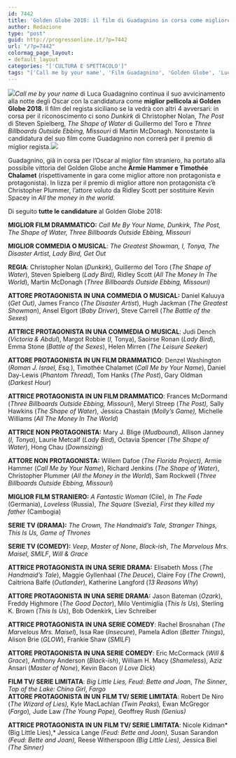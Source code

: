 ```yaml
---
id: 7442
title: 'Golden Globe 2018: il film di Guadagnino in corsa come migliore pellicola'
author: Redazione
type: "post"
guid: http://progressonline.it/?p=7442
url: "/?p=7442"
colormag_page_layout:
- default_layout
categories: "['CULTURA E SPETTACOLO']"
tags: "['Call me by your name', 'Film Guadagnino', 'Golden Globe', 'Luca Guadagnino', 'nomination Golden Globe']"
---
```


*![](https://progressonline.it/wp-content/uploads/2017/12/golden-globe-nomination-2017-300x174.jpg)Call me by your name* di Luca Guadagnino continua il suo avvicinamento alla notte degli Oscar con la candidatura come **miglior pellicola ai Golden Globe 2018**. Il film del regista siciliano se la vedrà con altri 4 avversari: in corsa per il riconoscimento ci sono *Dunkirk* di Christopher Nolan, *The Post* di Steven Spielberg, *The Shape of Water* di Guillermo del Toro e *Three Billboards Outside Ebbing, Missouri* di Martin McDonagh. Nonostante la candidatura del suo film come Guadagnino non correrà per il premio di miglior regista.![](https://progressonline.it/wp-content/uploads/2017/12/Call_Me_By_Your_Name_Berlinale_8560-300x170.jpg)

Guadagnino, già in corsa per l’Oscar al miglior film straniero, ha portato alla possibile vittoria del Golden Globe anche **Armie Hammer e Timothée Chalamet** (rispettivamente in gara come miglior attore non protagonista e protagonista). In lizza per il premio di miglior attore non protagonista c’è Christopher Plummer, l’attore voluto da Ridley Scott per sostituire Kevin Spacey in *All the money in the world.*

Di seguito **tutte le candidature** al Golden Globe 2018:

**MIGLIOR FILM DRAMMATICO:** *Call Me By Your Name, Dunkirk, The Post, The Shape of Water, Three Billboards Outside Ebbing, Missouri*

**MIGLIOR COMMEDIA O MUSICAL**: *The Greatest Showman, I, Tonya, The Disaster Artist, Lady Bird, Get Out*

**REGIA**: Christopher Nolan (*Dunkirk*), Guillermo del Toro (*The Shape of Water*), Steven Spielberg (*Lady Bird),* Ridley Scott (*All The Money In The World*), <span class="st">Martin McDonagh</span> (*Three Billboards Outside Ebbing, Missouri)*

**ATTORE PROTAGONISTA IN UNA COMMEDIA O MUSICAL:** Daniel Kaluuya (*Get Out)*, James Franco (*The Disaster Artist*), Hugh Jackman (*The Greatest Showman*), Ansel Elgort (*Baby Driver*), Steve Carrell (*The Battle of the Sexes*)

**ATTRICE PROTAGONISTA IN UNA COMMEDIA O MUSICAL**: Judi Dench (*Victoria &amp; Abdul*), Margot Robbie (*I,* Tonya), Saoirse Ronan (*Lady Bird*), Emma Stone (*Battle of the Sexes*), Helen Mirren (*The Leisure Seeker*)

**ATTORE PROTAGONISTA IN UN FILM DRAMMATICO**: Denzel Washington (*Roman J. Israel, Esq.*), Timothée Chalamet (*Call Me by Your Name*), Daniel Day-Lewis (*Phantom Thread*), Tom Hanks (*The Post*), Gary Oldman (*Darkest Hour*)

**ATTRICE PROTAGONISTA IN UN FILM DRAMMATICO**: Frances McDormand (*Three Billboards Outside Ebbing, Missouri*), Meryl Streep (*The Post),* Sally Hawkins (*The Shape of Water*)*,* Jessica Chastain (*Molly’s Game),* Michelle Williams (*All The Money In The World*)

**ATTRICE NON PROTAGONISTA:** Mary J. Blige (*Mudbound*), Allison Janney (*I, Tonya*), Laurie Metcalf (*Lady Bird*), Octavia Spencer (*The Shape of Water*), Hong Chau (*Downsizing*)

**ATTORE NON PROTAGONISTA:** Willem Dafoe (*The Florida Project),* Armie Hammer (*Call Me by Your Name*), Richard Jenkins (*The Shape of Water*), Christopher Plummer (*All the Money in the World*), Sam Rockwell (*Three Billboards Outside Ebbing, Missouri*)

**MIGLIOR FILM STRANIERO:** *A Fantastic Woman* (Cile), *In The Fade* (Germania), *Loveless* (Russia), *The Square* (Svezia)*, First they killed my father* (Cambogia)

**SERIE TV (DRAMA):** *The Crown, The Handmaid’s Tale, Stranger Things, This Is Us, Game of Thrones*

**SERIE TV (COMEDY):** *Veep*, *Master of None*, *Black-ish*, *The Marvelous Mrs. Maisel*, *SMILF*, *Will &amp; Grace*

**ATTRICE PROTAGONISTA IN UNA SERIE DRAMA:** Elisabeth Moss (*The Handmaid’s Tale*), Maggie Gyllenhaal (*The Deuce*), Claire Foy (*The Crown*), Caitriona Balfe (*Outlander*), Katherine Langford (*13 Reasons Why*)

**ATTORE PROTAGONISTA IN UNA SERIE DRAMA:** Jason Bateman (*Ozark*), Freddy Highmore (*The Good Doctor*), Milo Ventimiglia (*This Is Us*), Sterling K. Brown (*This Is Us*), Bob Odenkirk, Liev Schreiber

**ATTRICE PROTAGONISTA IN UNA SERIE COMEDY**: Rachel Brosnahan (*The Marvelous Mrs. Maisel*), Issa Rae (*Insecure*), Pamela Adlon (*Better Things*), Alison Brie (*GLOW*), Frankie Shaw (*SMILF*)

**ATTORE PROTAGONISTA IN UNA SERIE COMEDY**: Eric McCormack (*Will &amp; Grace*), Anthony Anderson (*Black-ish*), William H. Macy (*Shameless*), Aziz Ansari (*Master of None*), Kevin Bacon (*I Love Dick*)

**FILM TV/ SERIE LIMITATA**: *Big Little Lies, Feud: Bette and Joan*, *The Sinner*, *Top of the Lake: China Girl*, *Fargo*   
**ATTORE PROTAGONISTA IN UN** **FILM TV/ SERIE LIMITATA**: Robert De Niro (*The Wizard of Lies),* Kyle MacLachlan *(Twin Peaks*)*,* Ewan McGregor (*Fargo*)*,* Jude Law *(The Young Pope),* Geoffrey Rush *(Genius)*

**ATTRICE PROTAGONISTA IN UN** **FILM TV/ SERIE LIMITATA**: Nicole Kidman*(Big Little Lies),* Jessica Lange *(Feud: Bette and Joan),* Susan Sarandon *(Feud: Bette and Joan),* Reese Witherspoon *(Big Little Lies),* Jessica Biel *(The Sinner)*